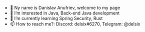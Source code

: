 - 👋 Ny name is Danislav Anufriev, welcome to my page
- 👀 I’m interested in Java, Back-end Java development
- 🌱 I’m currently learning Spring Security, Rust
- 📫 How to reach me?: Discord: delsix#6270, Telegram: @delsix

<!---
Dels1x/Dels1x is a ✨ special ✨ repository because its `README.md` (this file) appears on your GitHub profile.
You can click the Preview link to take a look at your changes.
--->
